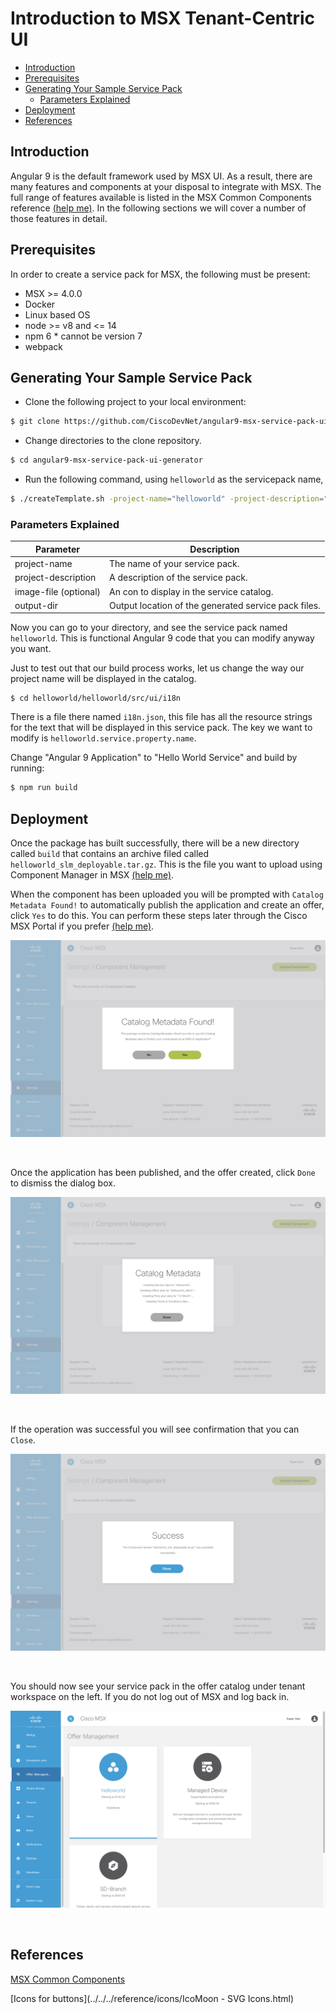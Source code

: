 # Introduction to MSX Tenant-Centric UI
* [Introduction](#introduction)
* [Prerequisites](#prerequisites)
* [Generating Your Sample Service Pack](#generating-your-sample-service-pack)
    * [Parameters Explained](#parameters-explained)
* [Deployment](#deployment)
* [References](#references)


## Introduction
Angular 9 is the default framework used by MSX UI. As a result, there are many features and components at your disposal to integrate with MSX. The full range of features available is listed in the MSX Common Components reference [(help me)](https://developer.cisco.com/docs/msx/#!msx-common-components-msx-common-components). In the following sections we will cover a number of those features in detail.


## Prerequisites
In order to create a service pack for MSX, the following must be present:
- MSX >= 4.0.0
- Docker
- Linux based OS
- node >= v8 and <= 14
- npm 6 * cannot be version 7
- webpack 


## Generating Your Sample Service Pack
- Clone the following project to your local environment: 

```bash
$ git clone https://github.com/CiscoDevNet/angular9-msx-service-pack-ui-generator
```

- Change directories to the clone repository.

```bash
$ cd angular9-msx-service-pack-ui-generator
```

- Run the following command, using `helloworld` as the servicepack name,

```bash
$ ./createTemplate.sh -project-name="helloworld" -project-description="HelloWorld" -output-dir="./helloworld"
```

### Parameters Explained

| Parameter | Description |
|-----------------------|-------------|
| project-name          | The name of your service pack. |
| project-description   | A description of the service pack. |
| image-file (optional) | An con to display in the service catalog.|
| output-dir            | Output location of the generated service pack files. |


Now you can go to your directory, and see the service pack named `helloworld`. This is functional Angular 9 code that you can modify anyway you want.

Just to test out that our build process works, let us change the way our project name will be displayed in the catalog.

```shell
$ cd helloworld/helloworld/src/ui/i18n
```

There is a file there named `i18n.json`, this file has all the resource strings for the text that will be displayed in this service pack. The key we want to modify is `helloworld.service.property.name`.

Change "Angular 9 Application" to "Hello World Service" and build by running:

```bash
$ npm run build
```

## Deployment
Once the package has built successfully, there will be a new directory called `build` that contains an archive filed called `helloworld_slm_deployable.tar.gz`. This is the file you want to upload using Component Manager in MSX [(help me)](../03-msx-component-manager/04-onboarding-and-deploying-components.md). 

When the component has been uploaded you will be prompted with `Catalog Metadata Found!` to automatically publish the application and  create an offer, click `Yes` to do this. You can perform these steps later through the Cisco MSX Portal if you prefer [(help me)](../06-react-user-interface-example/05-subscribing-to-your-application.md).

![](images/deploy-component-1.png)

<br>

Once the application has been published, and the offer created, click `Done` to dismiss the dialog box.

![](images/deploy-component-2.png)

<br>

If the operation was successful you will see confirmation that you can `Close`.

![](images/deploy-component-3.png)

<br>

You should now see your service pack in the offer catalog under tenant workspace on the left. If you do not log out of MSX and log back in.

![](images/deploy-component-4.png)

<br>

## References
[MSX Common Components](https://developer.cisco.com/docs/msx/#!msx-common-components-msx-common-components)

[Icons for buttons](../../../reference/icons/IcoMoon - SVG Icons.html)
